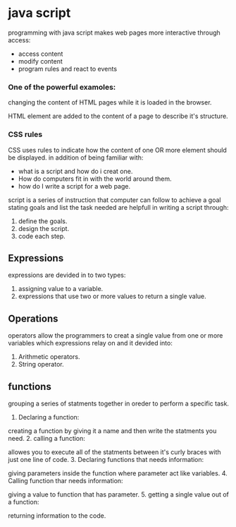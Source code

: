 # java script 

programming with java script makes web pages more interactive through access:
* access content 
* modify content 
* program rules and react to events

### One of the powerful examoles:

changing the content of HTML pages while it is loaded in the browser. 

HTML element are added to the content of a page to describe it's structure.

### CSS rules 

CSS uses rules to indicate how the content of one OR more element should be displayed. 
in addition of being familiar with: 

* what is a script and how do i creat one.
* How do computers fit in with the world around them. 
* how do I write a script for a web page. 

script is a series of instruction that computer can follow to achieve a goal
stating goals and list the task needed are helpfull in writing a script 
through: 
1. define the goals. 
2. design the script. 
3. code each step. 


## Expressions 

expressions are devided in to two types: 

1. assigning value to a variable. 
2. expressions that use two or more values to return a single value. 


## Operations 

operators allow the programmers to creat a single value from one or more variables which expressions relay on and it devided into: 

1. Arithmetic operators. 
2. String operator. 

## functions 

grouping a series of statments together in oreder to perform a specific task. 

1. Declaring a function:

creating a function by giving it a name and then write the statments you need. 
2. calling a function:

allowes you to execute all of the statments between it's curly braces with just one line of code. 
3. Declaring functions that needs information:

giving parameters inside the function where parameter act like variables. 
4. Calling function thar needs information: 

giving a value to function that has parameter. 
5. getting a single value out of a function:

returning information to the code. 
